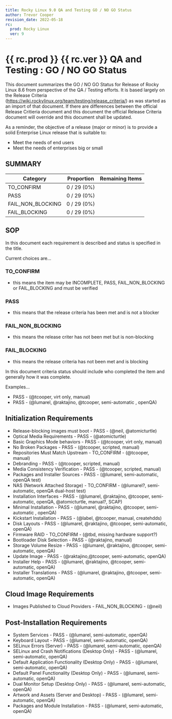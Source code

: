 ```yaml
---
title: Rocky Linux 9.0 QA and Testing GO / NO GO Status
author: Trevor Cooper
revision_date: 2022-05-18
rc:
  prod: Rocky Linux
  ver: 9
---
```


# {{ rc.prod }} {{ rc.ver }} QA and Testing : GO / NO GO Status
This document summarizes the GO / NO GO Status for Release of Rocky Linux 8.6 from perspective of the QA / Testing efforts. It is based largely on the Release Criteria (https://wiki.rockylinux.org/team/testing/release_criteria/) as was started as an import of that document. If there are differences between the official Release Critieria document and this document the official Release Criteria document will override and this document shall be updated.

As a reminder, the objective of a release (major or minor) is to provide a solid Enterprise Linux release that is suitable to:
-   Meet the needs of end users
-   Meet the needs of enterprises big or small


## SUMMARY

| Category          | Proportion        | Remaining Items |
| ----------------- | ----------------- | --------------- |
| TO_CONFIRM        |   0 / 29 (0%)     |                 |
| PASS              |   0 / 29 (0%)     |                 |
| FAIL_NON_BLOCKING |   0 / 29 (0%)     |                 |
| FAIL_BLOCKING     |   0 / 29 (0%)     |                 |


## SOP
In this document each requirement is described and status is specified in the title.

Current choices are...

### TO_CONFIRM
-   this means the item may be INCOMPLETE, PASS, FAIL_NON_BLOCKING or FAIL_BLOCKING and must be verified

### PASS
-   this means that the release criteria has been met and is not a blocker

### FAIL_NON_BLOCKING
-   this means the release criter has not been met but is non-blocking

### FAIL_BLOCKING
-   this means the release criteria has not been met and is blocking

In this document criteria status should include who completed the item and generally how it was complete.

Examples...

-   PASS - (@tcooper, virt only, manual)
-   PASS - (@lumarel, @raktajino, @tcooper, semi-automatic , openQA)


## Initialization Requirements

-   Release-blocking images must boot - PASS - (@neil, @atomicturtle)
-   Optical Media Requirements - PASS - (@atomicturtle)
-   Basic Graphics Mode behaviors - PASS - (@tcooper, virt only, manual)
-   No Broken Packages - PASS - (@tcooper, scripted, manual)
-   Repositories Must Match Upstream - TO_CONFIRM - (@tcooper, manual)
-   Debranding - PASS - (@tcooper, scripted, manual)
-   Media Consistency Verification - PASS - (@tcooper, scripted, manual)
-   Packages and Installer Sources - PASS - (@lumarel, semi-automatic, openQA test)
-   NAS (Network Attached Storage) - TO_CONFIRM - (@lumarel?, semi-automatic, openQA dual-host test)
-   Installation Interfaces - PASS - (@lumarel, @raktajino, @tcooper, semi-automatic, openQA, @atomicturtle, manual?, SCAP)
-   Minimal Installation - PASS - (@lumarel, @raktajino, @tcooper, semi-automatic , openQA)
-   Kickstart Installation - PASS - (@label, @tcooper, manual, createhdds)
-   Disk Layouts - PASS - (@lumarel, @raktajino, @tcooper, semi-automatic, openQA)
-   Firmware RAID - TO_CONFIRM - (@tbd, missing hardware support?)
-   Bootloader Disk Selection - PASS - (@raktajino, manual)
-   Storage Volume Resize - PASS - (@lumarel, @raktajino, @tcooper, semi-automatic, openQA)
-   Update Image - PASS - (@raktajino,@tcooper, semi-automatic, openQA)
-   Installer Help - PASS - (@lumarel, @raktajino, @tcooper, semi-automatic, openQA)
-   Installer Translations - PASS - (@lumarel, @raktajino, @tcooper, semi-automatic, openQA)


## Cloud Image Requirements
-   Images Published to Cloud Providers - FAIL_NON_BLOCKING - (@neil)


## Post-Installation Requirements
-   System Services - PASS - (@lumarel, semi-automatic, openQA)
-   Keyboard Layout - PASS - (@lumarel, semi-automatic, openQA)
-   SELinux Errors (Server) - PASS - (@lumarel, semi-automatic, openQA)
-   SELinux and Crash Notifications (Desktop Only) - PASS - (@lumarel, semi-automatic, openQA)
-   Default Application Functionality (Desktop Only) - PASS - (@lumarel, semi-automatic, openQA)
-   Default Panel Functionality (Desktop Only) - PASS - (@lumarel, semi-automatic, openQA)
-   Dual Monitor Setup (Desktop Only) - PASS - (@lumarel, semi-automatic, openQA)
-   Artwork and Assets (Server and Desktop) - PASS - (@lumarel, semi-automatic, openQA)
-   Packages and Module Installation - PASS - (@lumarel, semi-automatic, openQA)
